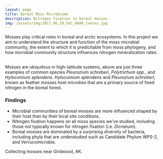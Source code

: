 ```yaml
---
layout: page
title: Boreal Moss Microbiome
description: Nitrogen fixation in boreal mosses.
img: /assets/img/2017_06_28_DSC_0080_lowres.jpg
---
```


Mosses play critical roles in boreal and arctic ecosystems. In this project we aim to understand the structure and function of the moss microbial community, the extent to which it is predicitable from moss phylogeny, and how microbial community structure influences nitrogen mineralization rates. 



<div class="img_row">
    <img class="col one left" src="{{ site.baseurl }}/assets/img/DSC_0077_01.jpg" alt="" title="Pleurozium schreberi"/>
    <img class="col one left" src="{{ site.baseurl }}/assets/img/DSC_0101.jpg" alt="" title="Polytrichum spp."/>
    <img class="col one left" src="{{ site.baseurl }}/assets/img/DSC_0132.jpg" alt="" title="Hylocomium splendens"/>
</div>
<div class="col three caption">
    Mosses are ubiquitous in high-latitude systems, above are just three examples of common species <i>Pleurozium schreberi</i>, <i>Polytrichum spp.</i>, and <i>Hylocomium splendens</i>. <i>Hylocomium splendens</i> and <i>Pleurozium schreberi</i>, known as feather mosses host microbes that are a primary source of fixed nitrogen in the boreal forest.
</div>

### Findings

* Microbial communities of boreal mosses are more influenced shaped by their host than by their local site conditions.
* Nitrogen fixation happens on all moss species we've studied, including those not typically known for nitrogen fixation (i.e. <i>Dicranum</i>).
* Boreal mosses are dominated by a surprising diversity of bacteria, including phyla that are understudied such as Candidate Phylum WPS-2, and <i>Verrucomicrobia</i>.


<div class="img_row">
    <img class="col three left" src="{{ site.baseurl }}/assets/img/DSC_0166_fierer_web.png" alt="" title=""/>
</div>
<div class="col three caption">
    Collecting mosses near Girdwood, AK. 
</div>


